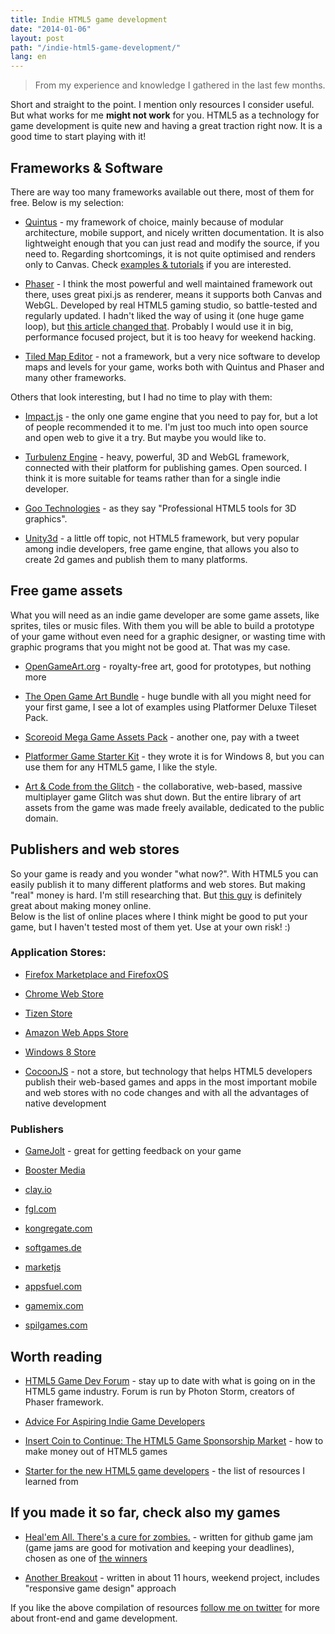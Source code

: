 ```yaml
---
title: Indie HTML5 game development
date: "2014-01-06"
layout: post
path: "/indie-html5-game-development/"
lang: en
---
```


> From my experience and knowledge I gathered in the last few months.

Short and straight to the point. I mention only resources I consider useful. But what works for me **might not work** for you. HTML5 as a technology for game development is quite new and having a great traction right now. It is a good time to start playing with it!


## Frameworks & Software

There are way too many frameworks available out there, most of them for free. Below is my selection:

- [Quintus](http://html5quintus.com/) - my framework of choice, mainly because of modular architecture, mobile support, and nicely written documentation. It is also lightweight enough that you can just read and modify the source, if you need to. Regarding shortcomings, it is not quite optimised and renders only to Canvas. Check [examples & tutorials](http://html5quintus.com/documentation) if you are interested.

- [Phaser](http://phaser.io/) - I think the most powerful and well maintained framework out there, uses great pixi.js as renderer, means it supports both Canvas and WebGL. Developed by real HTML5 gaming studio, so battle-tested and regularly updated. I hadn't liked the way of using it (one huge game loop), but [this article changed that](http://toastedware.com/?p=258). Probably I would use it in big, performance focused project, but it is too heavy for weekend hacking.

- [Tiled Map Editor](http://www.mapeditor.org/index.html) - not a framework, but a very nice software to develop maps and levels for your game, works both with Quintus and Phaser and many other frameworks.

Others that look interesting, but I had no time to play with them:

- [Impact.js](http://impactjs.com/) - the only one game engine that you need to pay for, but a lot of people recommended it to me. I'm just too much into open source and open web to give it a try. But maybe you would like to.

- [Turbulenz Engine](http://news.turbulenz.com/post/49430669886/turbulenz-engine-goes-open-source) - heavy, powerful, 3D and WebGL framework, connected with their platform for publishing games. Open sourced. I think it is more suitable for teams rather than for a single indie developer.

- [Goo Technologies](http://www.gootechnologies.com/) - as they say "Professional HTML5 tools for 3D graphics".

- [Unity3d](http://unity3d.com/) - a little off topic, not HTML5 framework, but very popular among indie developers, free game engine, that allows you also to create 2d games and publish them to many platforms.


## Free game assets

What you will need as an indie game developer are some game assets, like sprites, tiles or music files. With them you will be able to build a prototype of your game without even need for a graphic designer, or wasting time with graphic programs that you  might not be good at. That was my case.

- [OpenGameArt.org](http://opengameart.org/) - royalty-free art, good for prototypes, but nothing more

- [The Open Game Art Bundle](http://open.commonly.cc/) - huge bundle with all you might need for your first game, I see a lot of examples using Platformer Deluxe Tileset Pack.

- [Scoreoid Mega Game Assets Pack](http://scoreoid.net/community-promotion/) - another one, pay with a tweet

- [Platformer Game Starter Kit](http://wootstudio.ca/win8platstarter) - they wrote it is for Windows 8, but you can use them for any HTML5 game, I like the style.

- [Art & Code from the Glitch](http://www.glitchthegame.com/public-domain-game-art/) - the collaborative, web-based, massive multiplayer game Glitch was shut down. But the entire library of art assets from the game was made freely available, dedicated to the public domain.


## Publishers and web stores

So your game is ready and you wonder "what now?". With HTML5 you can easily publish it to many different platforms and web stores. But making "real" money is hard. I'm still researching that. But [this guy](http://www.truevalhalla.com/blog/online-income-report-020-december-2013/) is definitely great about making money online.   
Below is the list of online places where I think might be good to put your game, but I haven't tested most of them yet. Use at your own risk! :)

### Application Stores:

- [Firefox Marketplace and FirefoxOS](https://marketplace.firefox.com/developers/)
- [Chrome Web Store](https://developers.google.com/chrome/web-store/docs/publish)
- [Tizen Store](https://developer.tizen.org/)
- [Amazon Web Apps Store](https://developer.amazon.com/sdk/webapps.html)
- [Windows 8 Store](http://msdn.microsoft.com/en-us/windows/apps/br230836)

- [CocoonJS](https://www.ludei.com/cocoonjs/) - not a store, but technology that helps HTML5 developers publish their web-based games and apps in the most important mobile and web stores with no code changes and with all the advantages of native development

### Publishers

- [GameJolt](http://gamejolt.com/) - great for getting feedback on your game
- [Booster Media](http://www.boostermedia.com/)
- [clay.io](http://clay.io/)

- [fgl.com](https://www.fgl.com/)
- [kongregate.com](http://developers.kongregate.com/)
- [softgames.de](http://softgames.de/developers/)
- [marketjs](http://www.marketjs.com/)
- [appsfuel.com](https://developer.appsfuel.com/)
- [gamemix.com](http://gamemix.com/developers/)
- [spilgames.com](http://www.spilgames.com/developers/)


## Worth reading

- [HTML5 Game Dev Forum](http://www.html5gamedevs.com/forum/9-news-and-links/) - stay up to date with what is going on in the HTML5 game industry. Forum is run by Photon Storm, creators of Phaser framework.

- [Advice For Aspiring Indie Game Developers](http://www.gamedev.net/page/resources/_/business/breaking-into-the-industry/advice-for-aspiring-indie-game-developers-r3231)

- [Insert Coin to Continue: The HTML5 Game Sponsorship Market](http://www.photonstorm.com/game-development/business/insert-coin-to-continue-the-html5-game-sponsorship-market) - how to make money out of HTML5 games

- [Starter for the new HTML5 game developers](http://html5devstarter.enclavegames.com/) -  the list of resources I learned from


## If you made it so far, check also my games

- [Heal'em All. There's a cure for zombies.](http://games.myviews.pl/heal-em-all/) - written for github game jam (game jams are good for motivation and keeping your deadlines), chosen as one of [the winners](https://github.com/blog/1731-github-game-off-ii-winners)

- [Another Breakout](http://games.myviews.pl/breakout/) - written in about 11 hours, weekend project, includes "responsive game design" approach


If you like the above compilation of resources [follow me on twitter](http://twitter.com/krzysu) for more about front-end and game development.
